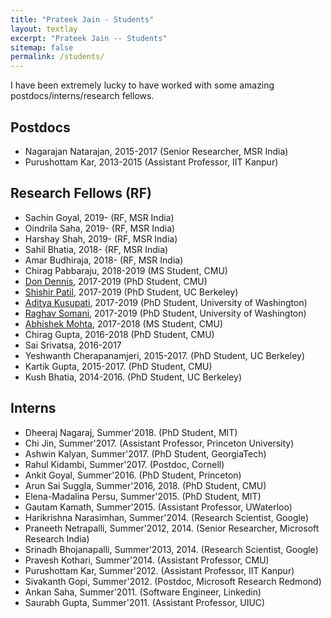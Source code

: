 ```yaml
---
title: "Prateek Jain - Students"
layout: textlay
excerpt: "Prateek Jain -- Students"
sitemap: false
permalink: /students/
---
```

I have been extremely lucky to have worked with some amazing postdocs/interns/research fellows. 

## Postdocs
* Nagarajan Natarajan, 2015-2017
  (Senior Researcher, MSR India)
* Purushottam Kar, 2013-2015
  (Assistant Professor, IIT Kanpur)
  

## Research Fellows (RF)
* Sachin Goyal, 2019-
  (RF, MSR India)
* Oindrila Saha, 2019-
  (RF, MSR India)
* Harshay Shah, 2019-
  (RF, MSR India)
* Sahil Bhatia, 2018-
  (RF, MSR India)
* Amar Budhiraja, 2018-
  (RF, MSR India)
* Chirag Pabbaraju, 2018-2019 (MS Student, CMU)
* <a href="https://dkdennis.xyz">Don Dennis</a>, 2017-2019 
  (PhD Student, CMU)
* <a href="https://shishirpatil.github.io/">Shishir Patil</a>, 2017-2019
  (PhD Student, UC Berkeley)
* <a href="http://adityakusupati.github.io/">Aditya Kusupati</a>, 2017-2019
  (PhD Student, University of Washington)
* <a href="https://raghavsomani.github.io/">Raghav Somani</a>, 2017-2019
  (PhD Student, University of Washington)
* <a href="https://abhimohta.github.io/">Abhishek Mohta</a>, 2017-2018
  (MS Student, CMU)
* Chirag Gupta, 2016-2018
  (PhD Student, CMU)
* Sai Srivatsa, 2016-2017
* Yeshwanth Cherapanamjeri, 2015-2017.
  (PhD Student, UC Berkeley)
* Kartik Gupta, 2015-2017. 
  (PhD Student, CMU)
* Kush Bhatia, 2014-2016.
  (PhD Student, UC Berkeley)



## Interns
* Dheeraj Nagaraj, Summer'2018. (PhD Student, MIT)
* Chi Jin, Summer'2017. (Assistant Professor, Princeton University)
* Ashwin Kalyan, Summer'2017. (PhD Student, GeorgiaTech)
* Rahul Kidambi, Summer'2017. (Postdoc, Cornell)
* Ankit Goyal, Summer'2016. (PhD Student, Princeton)
* Arun Sai Suggla, Summer'2016, 2018. (PhD Student, CMU)
* Elena-Madalina Persu, Summer'2015. (PhD Student, MIT)
* Gautam Kamath, Summer'2015. (Assistant Professor, UWaterloo)
* Harikrishna Narasimhan, Summer'2014.
  (Research Scientist, Google)
* Praneeth Netrapalli, Summer'2012, 2014.
  (Senior Researcher, Microsoft Research India)
* Srinadh Bhojanapalli, Summer'2013, 2014.
  (Research Scientist, Google)
* Pravesh Kothari, Summer'2014.
  (Assistant Professor, CMU)
* Purushottam Kar, Summer'2012.
  (Assistant Professor, IIT Kanpur)
* Sivakanth Gopi, Summer'2012.
  (Postdoc, Microsoft Research Redmond)
* Ankan Saha, Summer'2011.
  (Software Engineer, Linkedin)
* Saurabh Gupta, Summer'2011.
  (Assistant Professor, UIUC)




